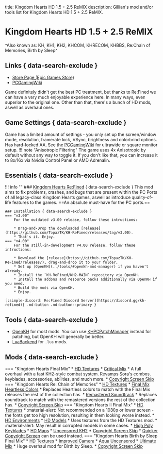 title: Kingdom Hearts HD 1.5 + 2.5 ReMIX
description: Gillian's mod and/or tools list for Kingdom Hearts HD 1.5 + 2.5 ReMIX.

# Kingdom Hearts HD 1.5 + 2.5 ReMIX
^Also known as: KH, KH1, KH2, KHCOM, KHRECOM, KHBBS, Re:Chain of Memories, Birth by Sleep^
## Links { data-search-exclude }
- [Store Page (Epic Games Store)](https://store.epicgames.com/en-US/p/kingdom-hearts-hd-1-5-2-5-remix)
- [PCGamingWiki](https://www.pcgamingwiki.com/wiki/Kingdom_Hearts_HD_1.5_%2B_2.5_ReMIX)

Game definitely didn't get the best PC treatment, but thanks to Re:Fined we can have a very much enjoyable experience here. In many ways, even superior to the original one. Other than that, there's a bunch of HD mods, aswell as overhaul ones.

## Game Settings { data-search-exclude }
Game has a limited amount of settings - you only set up the screen/window mode, resolution, framerate lock, VSync, brightness and colorbrind options. Has hard-locked AA. See the [PCGamingWiki](https://www.pcgamingwiki.com/wiki/Kingdom_Hearts_HD_1.5_%2B_2.5_ReMIX#Ultra-widescreen) for ultrawide or square monitor setup.
!!! note "Anisotropic Filtering"
    The game uses 4x Anisotropic by default without any way to toggle it. If you don't like that, you can increase it to 8x/16x via Nvidia Control Panel or AMD Adrenalin.

## Essentials { data-search-exclude }
!!! info ""
    ### [Kingdom Hearts Re:Fined](https://github.com/TopazTK/KH-ReFined) { data-search-exclude }
    This mod aims to fix problems, crashes, and bugs that are present within the PC Ports of all legacy-class Kingdom Hearts games, aswell as introduce quality-of-life features to the games. ==An absolute must-have for the PC ports.== 

    ### Installation { data-search-exclude }
    === "v3.00"
        For the outdated v3.00 release, follow these intructions:

        * Drag-and-Drop the downloaded [release](https://github.com/TopazTK/KH-ReFined/releases/tag/v3.00). 
        * That's it. Enjoy.
    === "v4.00"
        For the still-in-development v4.00 release, follow these intructions:

        * Download the [release](https://github.com/TopazTK/KH-ReFined/releases/), drag-and-drop it to your folder.
        * Set up [OpenKH](../tools/#openkh-mod-manager) if you haven't already.
        * Install the `KH-ReFined/KH2-MAIN` repository via OpenKH.
        * Install the addons and resource packs additionally via OpenKH if you need.
        * Build the mods via OpenKH.
        * Enjoy.

    [:simple-discord: Re:Fined Discord Server](https://discord.gg/kh-refined){ .md-button .md-button--primary } 

## Tools { data-search-exclude }
- [OpenKH](../tools/#openkh-mod-manager) for most mods. You can use [KHPCPatchManager](https://github.com/AntonioDePau/KHPCPatchManager) instead for patching, but OpenKH will generally be better.
- [LuaBackend](../tools/#luabackend) for `.lua` mods.

## Mods { data-search-exclude }
=== "Kingdom Hearts Final Mix"
    * [HD Textures](https://www.nexusmods.com/kingdomheartsfinalmix/mods/4)
    * [Critical Mix](https://www.nexusmods.com/kingdomheartsfinalmix/mods/93)
        * A full overhaul with a fast KH2-style combat system. Revamps Sora's combos, keyblades, accessories, abilities, and much more.
    * [Copyright Screen Skip](https://www.nexusmods.com/kingdomheartsfinalmix/mods/70)
=== "Kingdom Hearts Re: Chain of Memories"
    * [HD Textures](https://www.nexusmods.com/kingdomheartsrechainofmemories/mods/2)
    * [Final Mix Heartless Colors](https://www.nexusmods.com/kingdomheartsrechainofmemories/mods/6)
        * Replaces Heartless colors to match with the Final Mix releases the rest of the collection has.
    * [Remastered Soundtrack](https://www.nexusmods.com/kingdomheartsrechainofmemories/mods/15)
        * Replaces soundtrack to match with the remastered versions the rest of the collection has.
    * [Copyright Screen Skip](https://www.nexusmods.com/kingdomheartsrechainofmemories/mods/12)
=== "Kingdom Hearts II Final Mix"
    * [HD Textures](https://www.nexusmods.com/kingdomhearts2finalmix/mods/17)
        * :material-alert: Not recommended on a 1080p or lower screen - the fonts get too high resolution, resulting in them looking worse instead.
    * [HD Environments](https://www.nexusmods.com/kingdomhearts2finalmix/mods/63)
    * [HD Models](https://www.nexusmods.com/kingdomhearts2finalmix/mods/120)
        * Uses textures from the HD Textures mod.
        * :material-alert: May result in corrupted models in some cases.
    * [High Poly Keyblades](https://www.nexusmods.com/kingdomhearts2finalmix/mods/92)
    * [HD Maps](https://www.nexusmods.com/kingdomhearts2finalmix/mods/60)
    * [Uncensored KH2](https://www.nexusmods.com/kingdomhearts2finalmix/mods/150)
    * [Copyright Screen Skip](https://www.nexusmods.com/kingdomhearts2finalmix/mods/128)
        * [Quicker Copyright Screen](https://www.nexusmods.com/kingdomhearts2finalmix/mods/93) can be used instead.
=== "Kingdom Hearts Birth by Sleep Final Mix"
    * [HD Textures](https://www.nexusmods.com/kingdomheartsbirthbysleepfinalmix/mods/3)
    * [Improved Camera](https://www.nexusmods.com/kingdomheartsbirthbysleepfinalmix/mods/1)
    * [Aqua Uncensored](https://www.nexusmods.com/kingdomheartsbirthbysleepfinalmix/mods/5)
    * [Ultimate Mix](https://www.nexusmods.com/kingdomheartsbirthbysleepfinalmix/mods/25)
        * Huge overhaul mod for Birth by Sleep.
    * [Copyright Screen Skip](https://www.nexusmods.com/kingdomheartsbirthbysleepfinalmix/mods/22)